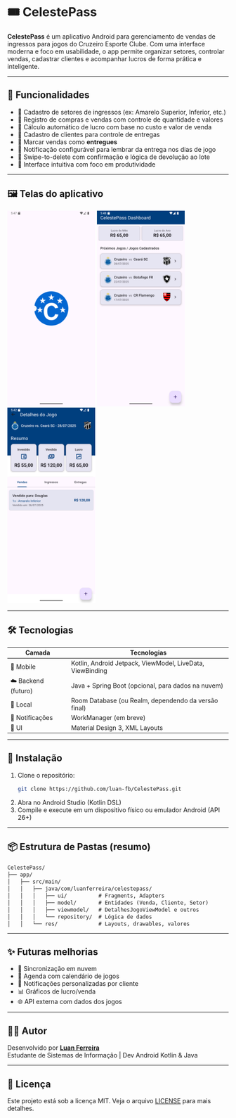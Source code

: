 
# 🎟️ CelestePass

**CelestePass** é um aplicativo Android para gerenciamento de vendas de ingressos para jogos do Cruzeiro Esporte Clube. Com uma interface moderna e foco em usabilidade, o app permite organizar setores, controlar vendas, cadastrar clientes e acompanhar lucros de forma prática e inteligente.

---

## 📱 Funcionalidades

- 🔹 Cadastro de setores de ingressos (ex: Amarelo Superior, Inferior, etc.)
- 🔹 Registro de compras e vendas com controle de quantidade e valores
- 🔹 Cálculo automático de lucro com base no custo e valor de venda
- 🔹 Cadastro de clientes para controle de entregas
- 🔹 Marcar vendas como **entregues**
- 🔹 Notificação configurável para lembrar da entrega nos dias de jogo
- 🔹 Swipe-to-delete com confirmação e lógica de devolução ao lote
- 🔹 Interface intuitiva com foco em produtividade

---

## 🖼️ Telas do aplicativo

<img src="screenshots/splash_screen.png" width="200"> <img src="screenshots/cadastro.png" width="200"> <img src="screenshots/detalhes_jogo.png" width="200">

---

## 🛠️ Tecnologias

| Camada         | Tecnologias                                                   |
|----------------|---------------------------------------------------------------|
| 📱 Mobile      | Kotlin, Android Jetpack, ViewModel, LiveData, ViewBinding     |
| ☁️ Backend (futuro) | Java + Spring Boot (opcional, para dados na nuvem)          |
| 💾 Local       | Room Database (ou Realm, dependendo da versão final)          |
| 🔔 Notificações| WorkManager (em breve)                                        |
| 🎨 UI          | Material Design 3, XML Layouts                                |

---

## 🚀 Instalação

1. Clone o repositório:
   ```bash
   git clone https://github.com/luan-fb/CelestePass.git
   ```
2. Abra no Android Studio (Kotlin DSL)
3. Compile e execute em um dispositivo físico ou emulador Android (API 26+)

---

## 📦 Estrutura de Pastas (resumo)

```
CelestePass/
├── app/
│   ├── src/main/
│   │   ├── java/com/luanferreira/celestepass/
│   │   │   ├── ui/          # Fragments, Adapters
│   │   │   ├── model/       # Entidades (Venda, Cliente, Setor)
│   │   │   ├── viewmodel/   # DetalhesJogoViewModel e outros
│   │   │   └── repository/  # Lógica de dados
│   │   └── res/             # Layouts, drawables, valores
```

---

## ✨ Futuras melhorias

- 🔄 Sincronização em nuvem
- 📆 Agenda com calendário de jogos
- 🔔 Notificações personalizadas por cliente
- 📊 Gráficos de lucro/venda
- 🌐 API externa com dados dos jogos

---

## 👨‍💻 Autor

Desenvolvido por **[Luan Ferreira](https://github.com/luan-fb)**  
Estudante de Sistemas de Informação | Dev Android Kotlin & Java

---

## 📄 Licença

Este projeto está sob a licença MIT. Veja o arquivo [LICENSE](LICENSE) para mais detalhes.
